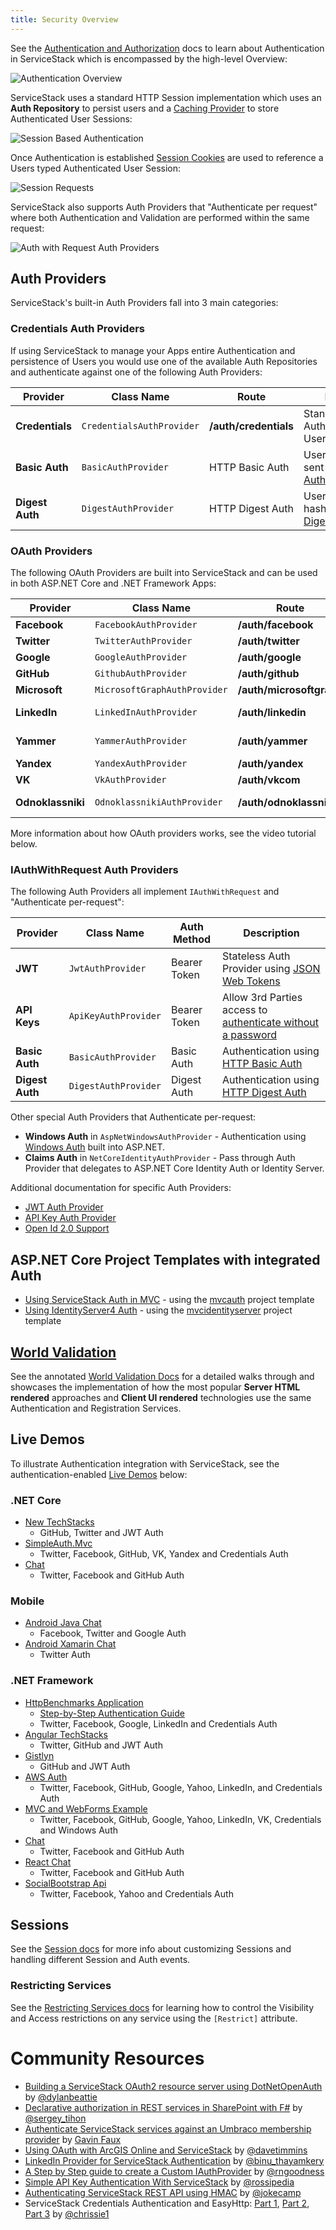 ```yaml
---
title: Security Overview
---
```


<lite-youtube class="w-full mx-4 my-4" width="560" height="315" videoid="XKq7TkZAzeg" style="background-image: url('https://img.youtube.com/vi/XKq7TkZAzeg/maxresdefault.jpg')"></lite-youtube>

See the [Authentication and Authorization](/auth/authentication-and-authorization) docs to learn about Authentication in ServiceStack which
is encompassed by the high-level Overview:

![Authentication Overview](/img/pages/security/auth-highlevel-overview.svg?sanitize=true)

ServiceStack uses a standard HTTP Session implementation which uses an **Auth Repository** to persist users and a [Caching Provider](/caching) to 
store Authenticated User Sessions:

![Session Based Authentication](/img/pages/security/auth-session-auth.svg?sanitize=true)

Once Authentication is established [Session Cookies](/auth/sessions) are used to reference a Users typed Authenticated User Session:

![Session Requests](/img/pages/security/auth-session-requests.svg?sanitize=true)

ServiceStack also supports Auth Providers that "Authenticate per request" where both Authentication and Validation are performed within the same request:

![Auth with Request Auth Providers](/img/pages/security/auth-auth-with-request-providers.svg?sanitize=true)

## Auth Providers

ServiceStack's built-in Auth Providers fall into 3 main categories:

### Credentials Auth Providers

If using ServiceStack to manage your Apps entire Authentication and persistence of Users you would use one of the available Auth Repositories
and authenticate against one of the following Auth Providers:

| Provider        | Class Name                | Route                 | Description                                                                                               |
|-----------------|---------------------------|-----------------------|-----------------------------------------------------------------------------------------------------------|
| **Credentials** | `CredentialsAuthProvider` | **/auth/credentials** | Standard Authentication using Username/Password                                                           |
| **Basic Auth**  | `BasicAuthProvider`       | HTTP Basic Auth       | Username/Password sent via [HTTP Basic Auth](https://en.wikipedia.org/wiki/Basic_access_authentication)   |
| **Digest Auth** | `DigestAuthProvider`      | HTTP Digest Auth      | Username/Password hash via [HTTP Digest Auth](https://en.wikipedia.org/wiki/Digest_access_authentication) |

### OAuth Providers

The following OAuth Providers are built into ServiceStack and can be used in both ASP.NET Core and .NET Framework Apps:

| Provider          | Class Name                   | Route                    | Create OAuth App Link                                                                   |
|-------------------|------------------------------|--------------------------|-----------------------------------------------------------------------------------------|
| **Facebook**      | `FacebookAuthProvider`       | **/auth/facebook**       | [developers.facebook.com/apps](https://developers.facebook.com/apps)                    |
| **Twitter**       | `TwitterAuthProvider`        | **/auth/twitter**        | [dev.twitter.com/apps](https://dev.twitter.com/apps)                                    |
| **Google**        | `GoogleAuthProvider`         | **/auth/google**         | [console.developers.google.com](https://console.developers.google.com/apis/credentials) |
| **GitHub**        | `GithubAuthProvider`         | **/auth/github**         | [github.com/settings/applications/new](https://github.com/settings/applications/new)    |
| **Microsoft**     | `MicrosoftGraphAuthProvider` | **/auth/microsoftgraph** | [apps.dev.microsoft.com](https://apps.dev.microsoft.com)                                |
| **LinkedIn**      | `LinkedInAuthProvider`       | **/auth/linkedin**       | [www.linkedin.com/secure/developer](https://www.linkedin.com/secure/developer)          |
| **Yammer**        | `YammerAuthProvider`         | **/auth/yammer**         | [www.yammer.com/client_applications](http://www.yammer.com/client_applications)         |
| **Yandex**        | `YandexAuthProvider`         | **/auth/yandex**         | [oauth.yandex.ru/client/new](https://oauth.yandex.ru/client/new)                        |
| **VK**            | `VkAuthProvider`             | **/auth/vkcom**          | [vk.com/editapp?act=create](http://vk.com/editapp?act=create)                           |
| **Odnoklassniki** | `OdnoklassnikiAuthProvider`  | **/auth/odnoklassniki**  | [www.odnoklassniki.ru/devaccess](http://www.odnoklassniki.ru/devaccess)                 |

More information about how OAuth providers works, see the video tutorial below.

<lite-youtube class="w-full mx-4 my-4" width="560" height="315" videoid="aQqF3Sf2fco" style="background-image: url('https://img.youtube.com/vi/aQqF3Sf2fco/maxresdefault.jpg')"></lite-youtube>

### IAuthWithRequest Auth Providers

The following Auth Providers all implement `IAuthWithRequest` and "Authenticate per-request":

| Provider          | Class Name                   | Auth Method  | Description |
|-|-|-|-|
| **JWT**           | `JwtAuthProvider`            | Bearer Token | Stateless Auth Provider using [JSON Web Tokens](/auth/jwt-authprovider)  |
| **API Keys**      | `ApiKeyAuthProvider`         | Bearer Token | Allow 3rd Parties access to [authenticate without a password](/auth/api-key-authprovider) |
| **Basic Auth**    | `BasicAuthProvider`          | Basic Auth   | Authentication using [HTTP Basic Auth](https://en.wikipedia.org/wiki/Basic_access_authentication) |
| **Digest Auth**   | `DigestAuthProvider`         | Digest Auth  | Authentication using [HTTP Digest Auth](https://en.wikipedia.org/wiki/Digest_access_authentication) |

<lite-youtube class="w-full mx-4 my-4" width="560" height="315" videoid="NTCUT7atoLo" style="background-image: url('https://img.youtube.com/vi/NTCUT7atoLo/maxresdefault.jpg')"></lite-youtube>

Other special Auth Providers that Authenticate per-request:

 - **Windows Auth** in `AspNetWindowsAuthProvider`  - Authentication using [Windows Auth](https://support.microsoft.com/en-us/help/323176/how-to-implement-windows-authentication-and-authorization-in-asp-net) built into ASP.NET.
 - **Claims Auth** in `NetCoreIdentityAuthProvider` - Pass through Auth Provider that delegates to ASP.NET Core Identity Auth or Identity Server.

Additional documentation for specific Auth Providers:

  - [JWT Auth Provider](/auth/jwt-authprovider)
  - [API Key Auth Provider](/auth/api-key-authprovider)
  - [Open Id 2.0 Support](/auth/openid)     

## ASP.NET Core Project Templates with integrated Auth 

  - [Using ServiceStack Auth in MVC](/auth/identity-servicestack) - using the [mvcauth](https://github.com/NetCoreTemplates/mvcauth) project template
  - [Using IdentityServer4 Auth](/auth/identityserver) - using the [mvcidentityserver](https://github.com/NetCoreTemplates/mvcidentityserver) project template

## [World Validation](/world-validation)

See the annotated [World Validation Docs](/world-validation) for a detailed walks through and showcases the implementation 
of how the most popular **Server HTML rendered** approaches and **Client UI rendered** technologies use the same Authentication and Registration Services.

## Live Demos

To illustrate Authentication integration with ServiceStack, see the authentication-enabled 
[Live Demos](https://github.com/ServiceStackApps/LiveDemos) below:

### .NET Core

  - [New TechStacks](https://github.com/NetCoreApps/TechStacks)
    - GitHub, Twitter and JWT Auth
  - [SimpleAuth.Mvc](https://github.com/NetCoreApps/SimpleAuth.Mvc)
    - Twitter, Facebook, GitHub, VK, Yandex and Credentials Auth
  - [Chat](https://github.com/NetCoreApps/Chat)
    - Twitter, Facebook and GitHub Auth

### Mobile

  - [Android Java Chat](https://github.com/ServiceStackApps/AndroidJavaChat)
    - Facebook, Twitter and Google Auth
  - [Android Xamarin Chat](https://github.com/ServiceStackApps/AndroidXamarinChat)
    - Twitter Auth

### .NET Framework

  - [HttpBenchmarks Application](https://github.com/ServiceStackApps/HttpBenchmarks)
    - [Step-by-Step Authentication Guide](https://github.com/ServiceStackApps/HttpBenchmarks#authentication)
    - Twitter, Facebook, Google, LinkedIn and Credentials Auth
  - [Angular TechStacks](https://github.com/ServiceStackApps/TechStacks)
    - Twitter, GitHub and JWT Auth
  - [Gistlyn](https://github.com/ServiceStack/Gistlyn)
    - GitHub and JWT Auth
  - [AWS Auth](https://github.com/ServiceStackApps/AwsApps) 
    - Twitter, Facebook, GitHub, Google, Yahoo, LinkedIn, and Credentials Auth
  - [MVC and WebForms Example](/servicestack-integration) 
    - Twitter, Facebook, GitHub, Google, Yahoo, LinkedIn, VK, Credentials and Windows Auth
  - [Chat](https://github.com/ServiceStackApps/LiveDemos#chat)
    - Twitter, Facebook and GitHub Auth
  - [React Chat](https://github.com/ServiceStackApps/ReactChat)
    - Twitter, Facebook and GitHub Auth
  - [SocialBootstrap Api](https://github.com/ServiceStackApps/LiveDemos#social-bootstrap-api)
    - Twitter, Facebook, Yahoo and Credentials Auth


## Sessions

See the [Session docs](/auth/sessions) for more info about customizing Sessions and handling different Session and Auth events.

### Restricting Services

See the [Restricting Services docs](/auth/restricting-services) for learning how to control the Visibility and Access restrictions on any service using the `[Restrict]` attribute. 


<a name="community"></a>

# Community Resources

  - [Building a ServiceStack OAuth2 resource server using DotNetOpenAuth](http://dylanbeattie.blogspot.com/2013/08/building-servicestack-based-oauth2.html) by [@dylanbeattie](https://twitter.com/dylanbeattie)
  - [Declarative authorization in REST services in SharePoint with F#](http://sergeytihon.wordpress.com/2013/06/28/declarative-authorization-in-rest-services-in-sharepoint-with-f-and-servicestack/) by [@sergey_tihon](https://twitter.com/sergey_tihon)
  - [Authenticate ServiceStack services against an Umbraco membership provider](http://stackoverflow.com/a/16845317/85785) by [Gavin Faux](http://stackoverflow.com/users/1664508/gavin-faux)
  - [Using OAuth with ArcGIS Online and ServiceStack](http://davetimmins.com/2013/April/OAuth-with-ArcGISOnline-ServiceStack/) by [@davetimmins](https://twitter.com/davetimmins)
  - [LinkedIn Provider for ServiceStack Authentication](http://www.binoot.com/2013/03/30/linkedin-provider-for-servicestack-authentication/) by [@binu_thayamkery](https://twitter.com/binu_thayamkery)
  - [A Step by Step guide to create a Custom IAuthProvider](http://enehana.nohea.com/general/customizing-iauthprovider-for-servicestack-net-step-by-step/) by [@rngoodness](https://twitter.com/rngoodness)
  - [Simple API Key Authentication With ServiceStack](http://rossipedia.com/blog/2013/03/simple-api-key-authentication-with-servicestack/) by [@rossipedia](https://twitter.com/rossipedia)
  - [Authenticating ServiceStack REST API using HMAC](http://jokecamp.wordpress.com/2012/12/16/authenticating-servicestack-rest-api-using-hmac/) by [@jokecamp](https://twitter.com/jokecamp)
  - ServiceStack Credentials Authentication and EasyHttp: [Part 1](http://blogs.lessthandot.com/index.php/DesktopDev/MSTech/servicestack-credentialsauthentication-and-easyhtpp-of), [Part 2](http://blogs.lessthandot.com/index.php/DesktopDev/MSTech/servicestack-credentialsauthentication-and-easyhtpp-of-1), [Part 3](http://blogs.lessthandot.com/index.php/DesktopDev/MSTech/servicestack-credentialsauthentication-and-easyhtpp-of-2) by [@chrissie1](https://twitter.com/chrissie1)
